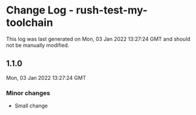 # Change Log - rush-test-my-toolchain

This log was last generated on Mon, 03 Jan 2022 13:27:24 GMT and should not be manually modified.

## 1.1.0
Mon, 03 Jan 2022 13:27:24 GMT

### Minor changes

- Small change

